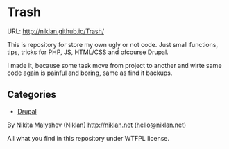 # Trash

URL: http://niklan.github.io/Trash/

This is repository for store my own ugly or not code. Just small functions, tips, tricks for PHP, JS, HTML/CSS and ofcourse Drupal.

I made it, because some task move from project to another and wirte same code again is painful and boring, same as find it backups. 


## Categories

* [Drupal](https://github.com/Niklan/Trash/tree/master/Drupal)

By Nikita Malyshev (Niklan)
http://niklan.net (hello@niklan.net)

All what you find in this repository under WTFPL license.
